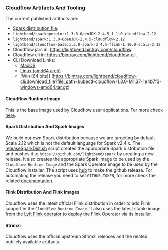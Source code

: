 ### Cloudflow Artifacts And Tooling

The current published artifacts are:

* [Spark distribution file](https://github.com/lightbend/spark/releases/download/cloudflow-2.4.5-k8s-client-upgrade/spark-2.4.5-bin-cloudflow-2.12.tgz).
* `lightbend/sparkoperator:1.3.0-OpenJDK-2.4.5-1.1.0-cloudflow-2.12`
* `lightbend/spark:1.3.0-OpenJDK-2.4.5-cloudflow-2.12`
* `lightbend/cloudflow-base:1.3.0-spark-2.4.5-flink-1.10.0-scala-2.12`
* Cloudflow jars in: https://lightbend.bintray.com/cloudflow.
* Cloudflow cli in: https://bintray.com/lightbend/cloudflow-cli.
* CLI Download Links:
  * [MacOS](https://bintray.com/lightbend/cloudflow-cli/download_file?file_path=kubectl-cloudflow-1.3.0-M1.37-1e4b7f3-darwin-amd64.tar.gz)
  * [Linux (amd64 arch)](https://bintray.com/lightbend/cloudflow-cli/download_file?file_path=kubectl-cloudflow-1.3.0-M1.37-1e4b7f3-linux-amd64.tar.gz)
  * [Win (64 bits)] (https://bintray.com/lightbend/cloudflow-cli/download_file?file_path=kubectl-cloudflow-1.3.0-M1.37-1e4b7f3-windows-amd64.tar.gz)

#### Cloudflow Runtime Image

This is the base image used by Cloudflow user applications.
For more check [here](base-image/README.md).

#### Spark Distribution And Spark Images

We build our own Spark distribution because we are targeting by default Scala 2.12 which is not the default language for Spark v2.4.x.
The [releaseSparkDist.sh]( external/spark/releaseSparkDist.sh) script creates the appropriate Spark distribution file and pushes it
to `https://github.com/lightbend/spark` by creating a new release. It also creates the appropriate Spark image to be used by the
`Cloudflow Runtime Image` and the Spark Operator image to be used by the Cloudflow installer.
The script uses [hub](https://hub.github.com/) to make the github release. For automating the release you need to set `GITHUB_TOKEN`, for more check the related [documentation](https://hub.github.com/hub.1.html).

#### Flink Distribution And Flink Images

Cloudflow uses the latest official Flink distribution in order to add Flink support in the `Cloudflow Runtime Image`.
It also uses the latest stable image from the [Lyft Flink operator](https://github.com/lyft/flinkk8soperator)
to deploy the Flink Operator via its installer.

#### Strimzi

Cloudflow uses the official upstream Strimzi releases and the related publicly available artifacts.
